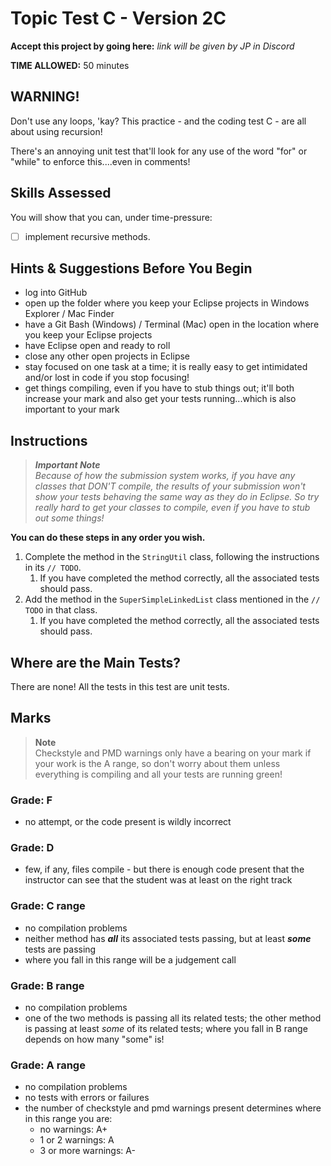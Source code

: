 # Topic Test C - Version 2C

**Accept this project by going here:** *link will be given by JP in Discord*

**TIME ALLOWED:** 50 minutes  

## WARNING!

Don't use any loops, 'kay? This practice - and the coding test C - are all about using recursion!

There's an annoying unit test that'll look for any use of the word "for" or "while" to enforce this....even in comments!

## Skills Assessed

You will show that you can, under time-pressure:

- [ ] implement recursive methods.

## Hints & Suggestions Before You Begin

- log into GitHub
- open up the folder where you keep your Eclipse projects in Windows Explorer / Mac Finder
- have a Git Bash (Windows) / Terminal (Mac) open in the location where you keep your Eclipse projects
- have Eclipse open and ready to roll
- close any other open projects in Eclipse
- stay focused on one task at a time; it is really easy to get intimidated and/or lost in code if you stop focusing!
- get things compiling, even if you have to stub things out; it'll both increase your mark and also get your tests running...which is also important to your mark

## Instructions

> _**Important Note**  
>  Because of how the submission system works, if you have any classes that DON'T compile, the results of your submission won't show your tests behaving the same way as they do in Eclipse. So try really hard to get your classes to compile, even if you have to stub out some things!_

**You can do these steps in any order you wish.**

1. Complete the method in the `StringUtil` class, following the instructions in its `// TODO`. 
    1. If you have completed the method correctly, all the associated tests should pass.
1. Add the method in the `SuperSimpleLinkedList` class mentioned in the `// TODO` in that class. 
    1. If you have completed the method correctly, all the associated tests should pass.


## Where are the Main Tests?

There are none! All the tests in this test are unit tests.


## Marks

> **Note**  
> Checkstyle and PMD warnings only have a bearing on your mark if your work is the A range, so don't worry about them unless everything is compiling and all your tests are running green! 

### Grade: F

- no attempt, or the code present is wildly incorrect

### Grade: D

- few, if any, files compile - but there is enough code present that the instructor can see that the student was at least on the right track 

### Grade: C range

- no compilation problems
- neither method has ***all*** its associated tests passing, but at least **_some_** tests are passing
- where you fall in this range will be a judgement call

### Grade: B range

- no compilation problems
- one of the two methods is passing all its related tests; the other method is passing at least _some_ of its related tests; where you fall in B range depends on how many "some" is!

### Grade: A range

- no compilation problems
- no tests with errors or failures
- the number of checkstyle and pmd warnings present determines where in this range you are:
  - no warnings: A+
  - 1 or 2 warnings: A
  - 3 or more warnings: A-